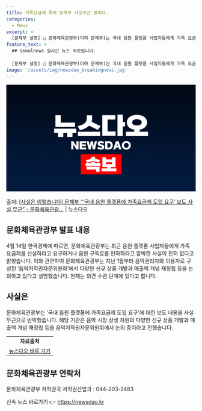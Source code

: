 ```yaml
---
title: 가족요금제 루머 문체부 사실무근 밝히다.
categories:
  - News
excerpt: >
  [문체부 설명] □ 문화체육관광부(이하 문체부)는 국내 음원 플랫폼 사업자들에게 가족 요금제를 신설하라고 요…
feature_text: >
  ## seoulnews 실시간 뉴스 속보입니다.

  [문체부 설명] □ 문화체육관광부(이하 문체부)는 국내 음원 플랫폼 사업자들에게 가족 요금제를 신설하라고 요…
image: '/assets/img/newsdao_breakingnews.jpg'
---
```


![뉴스다오 속보](/assets/img/newsdao_breakingnews.jpg)

<p>출처: <a href="https://newsdao.kr/3596" rel="dofollow">[사실은 이렇습니다] 문체부 “‘국내 음원 플랫폼에 가족요금제 도입 요구’ 보도 사실 무근” - 문화체육관광…</a> | 뉴스다오</p>

<h2 data-ke-size="size26">문화체육관광부 발표 내용</h2>
<p data-ke-size="size16">4월 14일 한국경제에 따르면, 문화체육관광부는 최근 음원 플랫폼 사업자들에게 가족 요금제를 신설하라고 요구하거나 음원 구독료를 인하하라고 압박한 사실이 전혀 없다고 밝혔습니다. 이와 관련하여 문화체육관광부는 지난 1월부터 음악권리자와 이용자로 구성된 ‘음악저작권자문위원회’에서 다양한 신규 상품 개발과 매출액 개념 재정립 등을 논의하고 있다고 설명했습니다. 현재는 의견 수렴 단계에 있다고 합니다.</p>

<h2 data-ke-size="size26">사실은</h2>
<p data-ke-size="size16">문화체육관광부는 '국내 음원 플랫폼에 가족요금제 도입 요구'에 대한 보도 내용을 사실무근으로 반박했습니다. 해당 기관은 음악 시장 상생 차원의 다양한 신규 상품 개발과 매출액 개념 재정립 등을 음악저작권자문위원회에서 논의 중이라고 전했습니다.</p>

<table>
  <tr>
    <td style="text-align: center; height: 17px;"><b>자료출처</b></td>
  </tr>
  <tr>
    <td style="text-align: center; height: 17px;"><a href="https://newsdao.kr/3596">뉴스다오 바로 가기</a></td>
  </tr>
</table>

<h2 data-ke-size="size26">문화체육관광부 연락처</h2>
<p data-ke-size="size16">문화체육관광부 저작권국 저작권산업과 : 044-203-2483</p> 

신속 뉴스 바로가기 👉 <a href="https://newsdao.kr" rel="dofollow">https://newsdao.kr</a>


